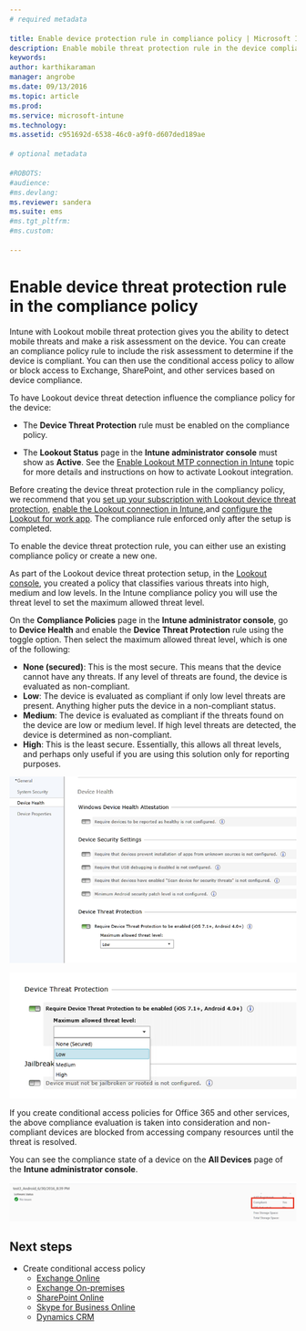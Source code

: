 ```yaml
---
# required metadata

title: Enable device protection rule in compliance policy | Microsoft Intune
description: Enable mobile threat protection rule in the device compliance policy.
keywords:
author: karthikaraman
manager: angrobe
ms.date: 09/13/2016
ms.topic: article
ms.prod:
ms.service: microsoft-intune
ms.technology:
ms.assetid: c951692d-6538-46c0-a9f0-d607ded189ae

# optional metadata

#ROBOTS:
#audience:
#ms.devlang:
ms.reviewer: sandera
ms.suite: ems
#ms.tgt_pltfrm:
#ms.custom:

---
```


# Enable device threat protection rule in the compliance policy
Intune with Lookout mobile threat protection gives you the ability to detect mobile threats and make a risk assessment on the device. You can create an compliance policy rule to include the risk assessment to determine if the device is compliant. You can then use the conditional access policy to allow or block access to Exchange, SharePoint, and other services based on device compliance.

To have Lookout device threat detection influence the compliance policy for the device:

* The  **Device Threat Protection** rule must be enabled on the compliance policy.

* The **Lookout Status** page in the **Intune administrator console** must show as **Active**. See the [Enable Lookout MTP connection in Intune](enable-lookout-mtp-connection-in-intune.md) topic for more details and instructions on how to activate Lookout integration.


Before creating the device threat protection rule in the compliancy policy, we recommend that you [set up your subscription with Lookout device threat protection](set-up-your-subscription-with-lookout-mtp.md), [enable the Lookout connection in Intune](enable-lookout-mtp-connection-in-intune.md),and [configure the Lookout for work app](configure-and-deploy-lookout-for-work-apps.md). The compliance rule enforced only after the setup is completed.

To enable the device threat protection rule, you can either use an existing compliance policy or create a new one.

As part of the Lookout device threat protection setup, in the [Lookout console](https://aad.lookout.com), you created a policy that classifies various threats into high, medium and low levels. In the Intune compliance policy you will use the threat level to set the maximum allowed threat level.

On the **Compliance Policies** page in the **Intune administrator console**, go to **Device Health** and enable the **Device Threat Protection** rule using the toggle option. Then select the maximum allowed threat level, which is one of the following:
* **None (secured)**: This is the most secure.  This means that the device cannot have any threats.  If any level of threats are found, the device is evaluated as non-compliant.  
* **Low**: The device is evaluated as compliant if only low level threats are present. Anything higher puts the device in a non-compliant status.
* **Medium**: The device is evaluated as compliant if the threats found on the device are low or medium level. If high level threats are detected, the device is determined as non-compliant.
* **High**: This is the least secure. Essentially, this allows all threat levels, and perhaps only useful if you are using this solution only  for reporting purposes.

![screenshot showing the device threat protection rule setting in ](../media/mtp/mtp-compliance-policy-rule.png)

![screenshot showing the threat level option for the device threat protection rule setting](../media/mtp/mtp-compliance-policy-setting.png)

If you create conditional access policies for Office 365 and other services, the above compliance evaluation is taken into consideration and non-compliant devices are blocked from accessing company resources until the threat is resolved.

You can see the compliance state of a device on the **All Devices** page of the **Intune administrator console**.

![screenshot of the devices page in the Intune admin console showing the compliance status of a device](../media/mtp/mtp-device-status-intune-console.png)

## Next steps
* Create conditional access policy
  * [Exchange Online](restrict-access-to-exchange-online-with-microsoft-intune.md)
  * [Exchange On-premises](restrict-access-to-exchange-onpremises-with-microsoft-intune.md)
  * [SharePoint Online](restrict-access-to-sharepoint-online-with-microsoft-intune.md)
  * [Skype for Business Online](restrict-access-to-skype-for-business-online-with-microsoft-intune.md)
  * [Dynamics CRM](restrict-access-to-dynamics-crm-online-with-microsoft-intune.md)
